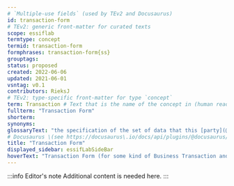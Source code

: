 ```yaml
---
# `Multiple-use fields` (used by TEv2 and Docusaurus)
id: transaction-form
# TEv2: generic front-matter for curated texts
scope: essiflab
termtype: concept
termid: transaction-form
formphrases: transaction-form{ss}
grouptags:
status: proposed
created: 2022-06-06
updated: 2021-06-01
vsntag: v0.1
contributors: RieksJ
# TEv2: type-specific front-matter for type `concept`
term: Transaction # Text that is the name of the concept in (human readable) texts.
fullterm: "Transaction Form"
shorterm:
synonyms:
glossaryText: "the specification of the set of data that this [party](@) needs to (a) commit to a (proposed) [business transaction](@) of that kind, (b) fulfill its duties/[obligations](@) and (c) escalate if necessary."
# Docusaurus \(see https://docusaurus\.io/docs/api/plugins/@docusaurus/plugin-content-docs#markdown-front-matter\):
title: "Transaction Form"
displayed_sidebar: essifLabSideBar
hoverText: "Transaction Form (for some kind of Business Transaction and some Party): the specification of the set of data that this Party needs to (a) commit to a (proposed) Business Transaction of that kind, (b) fulfill its duties/Obligations and (c) escalate if necessary."
---
```


:::info Editor's note
Additional content is needed here.
:::
